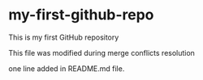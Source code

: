 # my-first-github-repo
This is my first GitHub repository

This file was modified during merge conflicts resolution

one line added in README.md file.